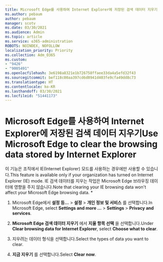 ```yaml
---
title: Microsoft Edge를 사용하여 Internet Explorer에 저장된 검색 데이터 지우기
ms.author: pebaum
author: pebaum
manager: scotv
ms.date: 03/30/2021
ms.audience: Admin
ms.topic: article
ms.service: o365-administration
ROBOTS: NOINDEX, NOFOLLOW
localization_priority: Priority
ms.collection: Adm_O365
ms.custom:
- "9426"
- "9005491"
ms.openlocfilehash: 3e6198a8321e1b726758ffaee33da4a5efd32f43
ms.sourcegitcommit: bef118c00aa397cd6d8941d403fe9cfa49dd8c73
ms.translationtype: HT
ms.contentlocale: ko-KR
ms.lasthandoff: 03/30/2021
ms.locfileid: "51441173"
---
```

# <a name="use-microsoft-edge-to-clear-the-browsing-data-stored-by-internet-explorer"></a><span data-ttu-id="83452-102">Microsoft Edge를 사용하여 Internet Explorer에 저장된 검색 데이터 지우기</span><span class="sxs-lookup"><span data-stu-id="83452-102">Use Microsoft Edge to clear the browsing data stored by Internet Explorer</span></span>

<span data-ttu-id="83452-103">이 기능은 조직에서 IE(Internet Explorer) 모드를 사용하는 경우에만 사용할 수 있습니다.</span><span class="sxs-lookup"><span data-stu-id="83452-103">This feature is available only if your organization has turned on Internet Explorer (IE) mode.</span></span> <span data-ttu-id="83452-104">IE 검색 데이터를 지우는 작업은 Microsoft Edge 브라우징 데이터에 영향을 주지 않습니다.</span><span class="sxs-lookup"><span data-stu-id="83452-104">Note that clearing your IE browsing data won't affect your Microsoft Edge browsing data.</span></span>
*
1. <span data-ttu-id="83452-105">Microsoft Edge에서 **설정 등...** > **설정** > **개인 정보 및 서비스** 를 선택합니다.</span><span class="sxs-lookup"><span data-stu-id="83452-105">In Microsoft Edge, select **Settings and more ...** > **Settings** > **Privacy and services**.</span></span>

1. <span data-ttu-id="83452-106">**Microsoft Edge 검색 데이터 지우기** 에서 **지울 항목 선택** 을 선택합니다.</span><span class="sxs-lookup"><span data-stu-id="83452-106">Under **Clear browsing data for Internet Explorer**, select **Choose what to clear**.</span></span>

1. <span data-ttu-id="83452-107">지우려는 데이터 형식을 선택합니다.</span><span class="sxs-lookup"><span data-stu-id="83452-107">Select the types of data you want to clear.</span></span>

1. <span data-ttu-id="83452-108">**지금 지우기** 를 선택합니다.</span><span class="sxs-lookup"><span data-stu-id="83452-108">Select **Clear now**.</span></span>